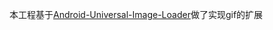 本工程基于[Android-Universal-Image-Loader](https://github.com/nostra13/Android-Universal-Image-Loader.git)做了实现gif的扩展

